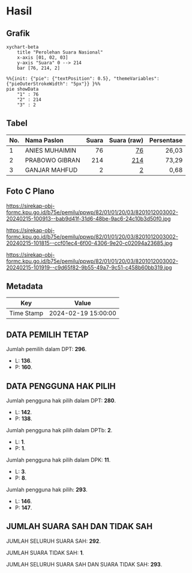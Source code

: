 # Hasil

## Grafik

```mermaid
xychart-beta
    title "Perolehan Suara Nasional"
    x-axis [01, 02, 03]
    y-axis "Suara" 0 --> 214
    bar [76, 214, 2]
```

```mermaid
%%{init: {"pie": {"textPosition": 0.5}, "themeVariables": {"pieOuterStrokeWidth": "5px"}} }%%
pie showData
    "1" : 76
    "2" : 214
    "3" : 2
```

## Tabel

| No. | Nama Paslon    | Suara | Suara (raw) | Persentase |
|:--- |:-------------- | -----:| -----------:| ----------:|
| 1   | ANIES MUHAIMIN | 76    | [76][p-1]   | 26,03      |
| 2   | PRABOWO GIBRAN | 214   | [214][p-2]  | 73,29      |
| 3   | GANJAR MAHFUD  | 2     | [2][p-3]    | 0,68       |


[p-1]: https://github.com/gigit-pemilu/pemilu-2024/blob/main/pilpres/hitung-suara/sub/82-maluku-utara/sub/01-halmahera-barat/sub/01-jailolo/sub/2003-jalan-baru/sub/002-tps/sub/paslon-1.txt
[p-2]: https://github.com/gigit-pemilu/pemilu-2024/blob/main/pilpres/hitung-suara/sub/82-maluku-utara/sub/01-halmahera-barat/sub/01-jailolo/sub/2003-jalan-baru/sub/002-tps/sub/paslon-2.txt
[p-3]: https://github.com/gigit-pemilu/pemilu-2024/blob/main/pilpres/hitung-suara/sub/82-maluku-utara/sub/01-halmahera-barat/sub/01-jailolo/sub/2003-jalan-baru/sub/002-tps/sub/paslon-3.txt

## Foto C Plano

https://sirekap-obj-formc.kpu.go.id/b75e/pemilu/ppwp/82/01/01/20/03/8201012003002-20240215-100913--bab9d41f-31d6-48be-9ac6-24c10b3d50f0.jpg

https://sirekap-obj-formc.kpu.go.id/b75e/pemilu/ppwp/82/01/01/20/03/8201012003002-20240215-101815--ccf01ec4-6f00-4306-9e20-c02094a23685.jpg

https://sirekap-obj-formc.kpu.go.id/b75e/pemilu/ppwp/82/01/01/20/03/8201012003002-20240215-101919--c9d65f82-9b55-49a7-9c51-c458b60bb319.jpg


## Metadata

| Key        | Value               |
| ---------- | ------------------- |
| Time Stamp | 2024-02-19 15:00:00 |


## DATA PEMILIH TETAP

Jumlah pemilih dalam DPT: **296**.
 * L: **136**.
 * P: **160**.

## DATA PENGGUNA HAK PILIH

Jumlah pengguna hak pilih dalam DPT: **280**.
 * L: **142**.
 * P: **138**.

Jumlah pengguna hak pilih dalam DPTb: **2**.
 * L: **1**.
 * P: **1**.

Jumlah pengguna hak pilih dalam DPK: **11**.
 * L: **3**.
 * P: **8**.

Jumlah pengguna hak pilih: **293**.
 * L: **146**.
 * P: **147**.

## JUMLAH SUARA SAH DAN TIDAK SAH

JUMLAH SELURUH SUARA SAH: **292**.

JUMLAH SUARA TIDAK SAH: **1**.

JUMLAH SELURUH SUARA SAH DAN SUARA TIDAK SAH: **293**.


